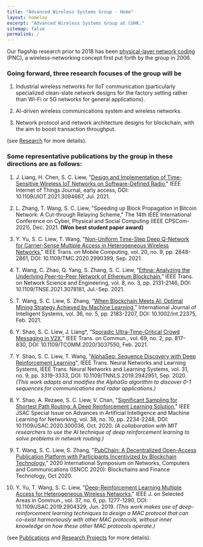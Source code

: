 ```yaml
---
title: "Advanced Wireless Systems Group - Home"
layout: homelay
excerpt: "Advanced Wireless Systems Group at CUHK."
sitemap: false
permalink: /
---
```



<!-- Welcome to the Advanced Wireless Systems Group. Our group focuses on both experimental and theoretical aspects of research related to wireless communications and network systems. -->

Our flagship research prior to 2018 has been [physical-layer network coding](http://www.inc.cuhk.edu.hk/research/projectsphysical-layer-network-coding-pnc) (PNC), a wireless-networking concept first put forth by the group in 2006.

### Going forward, three research focuses of the group will be

1. Industrial wireless networks for IIoT communication (particularly specialized clean-slate network designs for the factory setting rather than Wi-Fi or 5G networks for general applications).

2. AI-driven wireless communications system and wireless networks.

3. Network protocol and network architecture designs for blockchain, with the aim to boost transaction throughput.

(see [Research](research.html) for more details).

### Some representative publications by the group in these directions are as follows:

1. J. Liang, H. Chen, S. C. Liew, "[Design and Implementation of Time-Sensitive Wireless IoT Networks on Software-Defined Radio](https://ieeexplore.ieee.org/document/9480604)," IEEE Internet of Things Journal, early access, DOI: 10.1109/JIOT.2021.3094667, Jul. 2021.

2. L. Zhang, T. Wang, S. C. Liew, "Speeding up Block Propagation in Bitcoin Network: A Cut-through Relaying Scheme," The 14th IEEE International Conference on Cyber, Physical and Social Computing (IEEE CPSCom-2021), Dec. 2021. **(Won best student paper award)**

3. Y. Yu, S. C. Liew, T. Wang, "[Non-Uniform Time-Step Deep Q-Network for Carrier-Sense Multiple Access in Heterogeneous Wireless Networks,](https://ieeexplore.ieee.org/abstract/document/9079169/)" IEEE Trans. on Mobile Computing, vol. 20, no. 9, pp. 2848-2861, DOI: 10.1109/TMC.2020.2990399, Sep. 2021.

4. T. Wang, C. Zhao, Q. Yang, S. Zhang, S. C. Liew, “[Ethna: Analyzing the Underlying Peer-to-Peer Network of Ethereum Blockchain](https://ieeexplore.ieee.org/abstract//document/9426434),” IEEE Trans. on Network Science and Engineering, vol. 8, no. 3, pp. 2131-2146, DOI: 10.1109/TNSE.2021.3078181, Jul.-Sep. 2021.

5. T. Wang, S. C. Liew, S. Zhang, “[When Blockchain Meets AI: Optimal Mining Strategy Achieved by Machine Learning](https://onlinelibrary.wiley.com/doi/abs/10.1002/int.22375),” International Journal of Intelligent Systems, vol. 36, no. 5, pp. 2183-2207, DOI: 10.1002/int.22375, Feb. 2021.

6. Y. Shao, S. C. Liew, J. Liang*, “S[poradic Ultra-Time-Critical Crowd Messaging in V2X](https://ieeexplore.ieee.org/abstract/document/9257442/),” IEEE Trans. on Commun., vol. 69, no. 2, pp. 817-830, DOI: 10.1109/TCOMM.2020/3037550, Feb. 2021.

7. Y. Shao, S. C. Liew, T. Wang, "[AlphaSeq: Sequence Discovery with Deep Reinforcement Learning](https://ieeexplore.ieee.org/abstract/document/8877997/)", IEEE Trans. Neural Networks and Learning Systems, IEEE Trans. Neural Networks and Learning Systems, vol. 31, no. 9, pp. 3319-3333, DOI: 10.1109/TNNLS.2019.2942951, Sep. 2020.
*(This work adapts and modifies the AlphaGo algorithm to discover 0-1 sequences for communications and radar applications.)*

8. Y. Shao, A. Rezaee, S. C. Liew, V. Chan, "[Significant Sampling for Shortest Path Routing: A Deep Reinforcement Learning Solution](https://ieeexplore.ieee.org/abstract/document/9110857/)," IEEE JSAC Special Issue on Advances in Artificial Intelligence and Machine Learning for Networking, vol. 38, no. 10, pp. 2234-2248, DOI: 10.1109/JSAC.2020.300036, Oct. 2020.
*(A collaboration with MIT researchers to use the AI technique of deep reinforcement learning to solve problems in network routing.)*

9. T. Wang, S. C. Liew, S. Zhang, "[PubChain: A Decentralized Open-Access Publication Platform with Participants Incentivized by Blockchain Technology,](https://ieeexplore.ieee.org/abstract/document/9297213/)" 2020 International Symposium on Networks, Computers and Communications (ISNCC 2020): Blockchains and Finance Technology, Oct 2020.

10. Y. Yu, T. Wang, S. C. Liew, "[Deep-Reinforcement Learning Multiple Access for Heterogeneous Wireless Networks](https://ieeexplore.ieee.org/abstract/document/8665952/)," IEEE J. on Selected Areas in Commun., vol. 37, no. 6, pp. 1277-1290, DOI: 10.1109/JSAC.2019.2904329, Jun. 2019.
*(This work makes use of deep-reinforcement learning techniques to design a MAC protocol that can co-exist harmoniously with other MAC protocols, without inner knowledge on how these other MAC protocols operate.)*

(see [Publications](publications.html) and [Research Projects](research.html) for more details).
